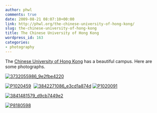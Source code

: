 ```yaml
---
author: phwl
comments: true
date: 2009-08-21 08:07:10+00:00
link: http://phwl.org/the-chinese-university-of-hong-kong/
slug: the-chinese-university-of-hong-kong
title: The Chinese University of Hong Kong
wordpress_id: 163
categories:
- photography
---
```


The [Chinese University of Hong Kong](http://www.cuhk.edu.hk) has a beautiful campus. Here are some photographs.

[![3732055986_9e2fbe4220](http://www.phwl.org/wp-content/uploads/2009/08/3732055986_9e2fbe4220.jpg)](http://www.phwl.org/wp-content/uploads/2009/08/3732055986_9e2fbe4220.jpg)
<!-- more -->

[![P1020459](http://www.phwl.org/wp-content/uploads/2009/08/3841487089_3b002abd10.jpg)](http://www.phwl.org/wp-content/uploads/2009/08/3841487089_3b002abd10.jpg)  [![3842271086_e3cd1a874d](http://www.phwl.org/wp-content/uploads/2009/08/3842271086_e3cd1a874d.jpg)](http://www.phwl.org/wp-content/uploads/2009/08/3842271086_e3cd1a874d.jpg) [![P1020091](http://www.phwl.org/wp-content/uploads/2009/08/3842373966_99aa48fe22.jpg)](http://www.phwl.org/wp-content/uploads/2009/08/3842373966_99aa48fe22.jpg)

[![3841481579_d9cb7449e2](http://www.phwl.org/wp-content/uploads/2009/08/3841481579_d9cb7449e2.jpg)](http://www.phwl.org/wp-content/uploads/2009/08/3841481579_d9cb7449e2.jpg)

[![P8180598](http://www.phwl.org/wp-content/uploads/2009/08/3841565079_14947ff00d.jpg)](http://www.phwl.org/wp-content/uploads/2009/08/3841565079_14947ff00d.jpg)








